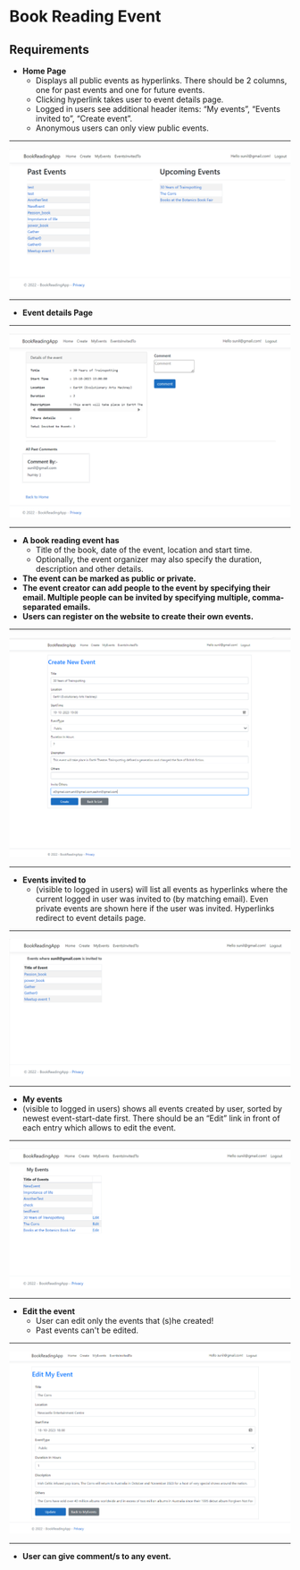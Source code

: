 # Book Reading Event

## Requirements
- **Home Page**
   - Displays all public events as hyperlinks. There should be 2 columns, one for past events and one for future events.
   - Clicking hyperlink takes user to event details page.
   - Logged in users see additional header items: “My events”, “Events invited to”, “Create event”.
   - Anonymous users can only view public events.
---
![Home Page](https://github.com/sunil-yadav-800/Book-Reading-Event/blob/main/BookReadingApp/Images/Home.png)

---
- **Event details Page**
---
![Event details](https://github.com/sunil-yadav-800/Book-Reading-Event/blob/main/BookReadingApp/Images/EventDetails.png)

---
- **A book reading event has**
  - Title of the book, date of the event, location and start time.
  - Optionally, the event organizer may also specify the duration, description and other details.
- **The event can be marked as public or private.**
- **The event creator can add people to the event by specifying their email. Multiple people can be invited by specifying multiple, comma-separated emails.**
- **Users can register on the website to create their own events.**
---
![Create Event](https://github.com/sunil-yadav-800/Book-Reading-Event/blob/main/BookReadingApp/Images/CreateEvent.png)

---
- **Events invited to**
   - (visible to logged in users) will list all events as hyperlinks where the current logged in user was invited to (by matching email). Even private events are shown here if the user was invited. Hyperlinks redirect to event details page.
---
![Events invited to](https://github.com/sunil-yadav-800/Book-Reading-Event/blob/main/BookReadingApp/Images/EventsInvitedTo.png)

---
-	**My events**
  - (visible to logged in users) shows all events created by user, sorted by newest event-start-date first. There should be an “Edit” link in front of each entry which allows to edit the event.
---
![My events](https://github.com/sunil-yadav-800/Book-Reading-Event/blob/main/BookReadingApp/Images/MyEvents.png)

---
- **Edit the event**
   - User can edit only the events that (s)he created!
   - Past events can't be edited.
---
![Edit my event](https://github.com/sunil-yadav-800/Book-Reading-Event/blob/main/BookReadingApp/Images/EditMyEvent.png)

---
- **User can give comment/s to any event.**
